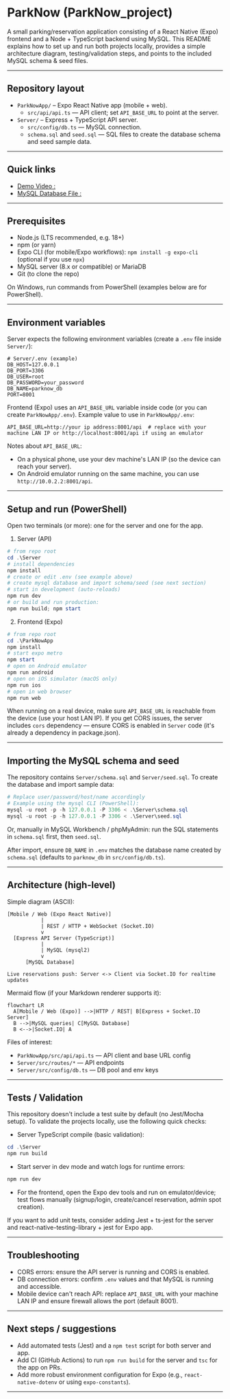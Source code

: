 # ParkNow (ParkNow_project)

A small parking/reservation application consisting of a React Native (Expo) frontend and a Node + TypeScript backend using MySQL. This README explains how to set up and run both projects locally, provides a simple architecture diagram, testing/validation steps, and points to the included MySQL schema & seed files.

---

## Repository layout

- `ParkNowApp/` – Expo React Native app (mobile + web).
  - `src/api/api.ts` — API client; set `API_BASE_URL` to point at the server.
- `Server/` – Express + TypeScript API server.
  - `src/config/db.ts` — MySQL connection.
  - `schema.sql` and `seed.sql` — SQL files to create the database schema and seed sample data.

---

## Quick links

- [Demo Video :](https://drive.google.com/file/d/17wzy9yqQLnddniegm784dH_0mOT4JE_W/view?usp=sharing)
- [MySQL Database File :](https://drive.google.com/file/d/1-r6Ue3qEAK1XfjSXtn0UXeHagZa7MV7S/view?usp=sharing)

---

## Prerequisites

- Node.js (LTS recommended, e.g. 18+)
- npm (or yarn)
- Expo CLI (for mobile/Expo workflows): `npm install -g expo-cli` (optional if you use `npx`)
- MySQL server (8.x or compatible) or MariaDB
- Git (to clone the repo)

On Windows, run commands from PowerShell (examples below are for PowerShell).

---

## Environment variables

Server expects the following environment variables (create a `.env` file inside `Server/`):

```
# Server/.env (example)
DB_HOST=127.0.0.1
DB_PORT=3306
DB_USER=root
DB_PASSWORD=your_password
DB_NAME=parknow_db
PORT=8001
```

Frontend (Expo) uses an `API_BASE_URL` variable inside code (or you can create `ParkNowApp/.env`). Example value to use in `ParkNowApp/.env`:

```
API_BASE_URL=http://your ip address:8001/api  # replace with your machine LAN IP or http://localhost:8001/api if using an emulator
```

Notes about `API_BASE_URL`:
- On a physical phone, use your dev machine's LAN IP (so the device can reach your server).
- On Android emulator running on the same machine, you can use `http://10.0.2.2:8001/api`.

---

## Setup and run (PowerShell)

Open two terminals (or more): one for the server and one for the app.

1) Server (API)

```powershell
# from repo root
cd .\Server
# install dependencies
npm install
# create or edit .env (see example above)
# create mysql database and import schema/seed (see next section)
# start in development (auto-reloads)
npm run dev
# or build and run production:
npm run build; npm start
```

2) Frontend (Expo)

```powershell
# from repo root
cd .\ParkNowApp
npm install
# start expo metro
npm start
# open on Android emulator
npm run android
# open on iOS simulator (macOS only)
npm run ios
# open in web browser
npm run web
```

When running on a real device, make sure `API_BASE_URL` is reachable from the device (use your host LAN IP). If you get CORS issues, the server includes `cors` dependency — ensure CORS is enabled in `Server` code (it's already a dependency in package.json).

---

## Importing the MySQL schema and seed

The repository contains `Server/schema.sql` and `Server/seed.sql`. To create the database and import sample data:

```powershell
# Replace user/password/host/name accordingly
# Example using the mysql CLI (PowerShell):
mysql -u root -p -h 127.0.0.1 -P 3306 < .\Server\schema.sql
mysql -u root -p -h 127.0.0.1 -P 3306 < .\Server\seed.sql
```

Or, manually in MySQL Workbench / phpMyAdmin: run the SQL statements in `schema.sql` first, then `seed.sql`.

After import, ensure `DB_NAME` in `.env` matches the database name created by `schema.sql` (defaults to `parknow_db` in `src/config/db.ts`).

---

## Architecture (high-level)

Simple diagram (ASCII):

```
[Mobile / Web (Expo React Native)]
           |
           | REST / HTTP + WebSocket (Socket.IO)
           v
  [Express API Server (TypeScript)]
           |
           | MySQL (mysql2)
           v
      [MySQL Database]

Live reservations push: Server <-> Client via Socket.IO for realtime updates
```

Mermaid flow (if your Markdown renderer supports it):

```mermaid
flowchart LR
  A[Mobile / Web (Expo)] -->|HTTP / REST| B[Express + Socket.IO Server]
  B -->|MySQL queries| C[MySQL Database]
  B <-->|Socket.IO| A
```

Files of interest:
- `ParkNowApp/src/api/api.ts` — API client and base URL config
- `Server/src/routes/*` — API endpoints
- `Server/src/config/db.ts` — DB pool and env keys

---

## Tests / Validation

This repository doesn't include a test suite by default (no Jest/Mocha setup). To validate the projects locally, use the following quick checks:

- Server TypeScript compile (basic validation):

```powershell
cd .\Server
npm run build
```

- Start server in dev mode and watch logs for runtime errors:

```powershell
npm run dev
```

- For the frontend, open the Expo dev tools and run on emulator/device; test flows manually (signup/login, create/cancel reservation, admin spot creation).

If you want to add unit tests, consider adding Jest + ts-jest for the server and react-native-testing-library + jest for Expo app.

---

## Troubleshooting

- CORS errors: ensure the API server is running and CORS is enabled.
- DB connection errors: confirm `.env` values and that MySQL is running and accessible.
- Mobile device can't reach API: replace `API_BASE_URL` with your machine LAN IP and ensure firewall allows the port (default 8001).

---

## Next steps / suggestions

- Add automated tests (Jest) and a `npm test` script for both server and app.
- Add CI (GitHub Actions) to run `npm run build` for the server and `tsc` for the app on PRs.
- Add more robust environment configuration for Expo (e.g., `react-native-dotenv` or using `expo-constants`).

---
